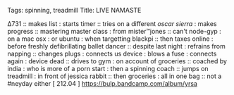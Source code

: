 Tags: spinning, treadmill
Title: LIVE NAMASTE
  
∆731 :: makes list : starts timer :: tries on a different _oscar sierra_ : makes progress :: mastering master class : from mister™jones :: can't node-gyp : on a mac osx : or ubuntu : when targetting blackpi :: then taxes online : before freshly defibrillating  ballet dancer :: despite last night : refrains from napping :: changes plugs : connects us device : blows a fuse : connects again : device dead :: drives to gym : on account of groceries :: coached by india : who is more of a porn start : then a spinning coach :: jumps on treadmill : in front of jessica rabbit :: then groceries : all in one bag :: not a #neyday either
[ 212.04 ]
<https://bulp.bandcamp.com/album/yrsa> 
